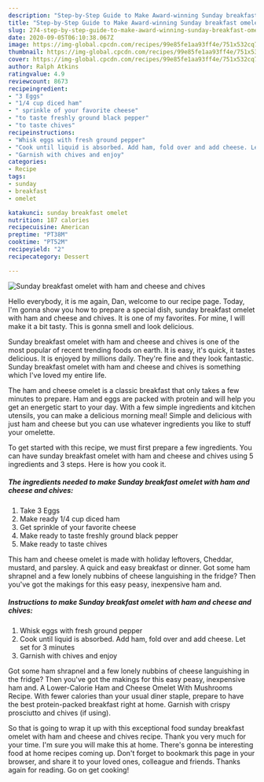 ```yaml
---
description: "Step-by-Step Guide to Make Award-winning Sunday breakfast omelet with ham and cheese and chives"
title: "Step-by-Step Guide to Make Award-winning Sunday breakfast omelet with ham and cheese and chives"
slug: 274-step-by-step-guide-to-make-award-winning-sunday-breakfast-omelet-with-ham-and-cheese-and-chives
date: 2020-09-05T06:10:38.067Z
image: https://img-global.cpcdn.com/recipes/99e85fe1aa93ff4e/751x532cq70/sunday-breakfast-omelet-with-ham-and-cheese-and-chives-recipe-main-photo.jpg
thumbnail: https://img-global.cpcdn.com/recipes/99e85fe1aa93ff4e/751x532cq70/sunday-breakfast-omelet-with-ham-and-cheese-and-chives-recipe-main-photo.jpg
cover: https://img-global.cpcdn.com/recipes/99e85fe1aa93ff4e/751x532cq70/sunday-breakfast-omelet-with-ham-and-cheese-and-chives-recipe-main-photo.jpg
author: Ralph Atkins
ratingvalue: 4.9
reviewcount: 8673
recipeingredient:
- "3 Eggs"
- "1/4 cup diced ham"
- " sprinkle of your favorite cheese"
- "to taste freshly ground black pepper"
- "to taste chives"
recipeinstructions:
- "Whisk eggs with fresh ground pepper"
- "Cook until liquid is absorbed. Add ham, fold over and add cheese. Let set for 3 minutes"
- "Garnish with chives and enjoy"
categories:
- Recipe
tags:
- sunday
- breakfast
- omelet

katakunci: sunday breakfast omelet 
nutrition: 187 calories
recipecuisine: American
preptime: "PT38M"
cooktime: "PT52M"
recipeyield: "2"
recipecategory: Dessert

---
```



![Sunday breakfast omelet with ham and cheese and chives](https://img-global.cpcdn.com/recipes/99e85fe1aa93ff4e/751x532cq70/sunday-breakfast-omelet-with-ham-and-cheese-and-chives-recipe-main-photo.jpg)

Hello everybody, it is me again, Dan, welcome to our recipe page. Today, I'm gonna show you how to prepare a special dish, sunday breakfast omelet with ham and cheese and chives. It is one of my favorites. For mine, I will make it a bit tasty. This is gonna smell and look delicious.

Sunday breakfast omelet with ham and cheese and chives is one of the most popular of recent trending foods on earth. It is easy, it's quick, it tastes delicious. It is enjoyed by millions daily. They're fine and they look fantastic. Sunday breakfast omelet with ham and cheese and chives is something which I've loved my entire life.

The ham and cheese omelet is a classic breakfast that only takes a few minutes to prepare. Ham and eggs are packed with protein and will help you get an energetic start to your day. With a few simple ingredients and kitchen utensils, you can make a delicious morning meal! Simple and delicious with just ham and cheese but you can use whatever ingredients you like to stuff your omelette.


To get started with this recipe, we must first prepare a few ingredients. You can have sunday breakfast omelet with ham and cheese and chives using 5 ingredients and 3 steps. Here is how you cook it.

<!--inarticleads1-->

##### The ingredients needed to make Sunday breakfast omelet with ham and cheese and chives:

1. Take 3 Eggs
1. Make ready 1/4 cup diced ham
1. Get  sprinkle of your favorite cheese
1. Make ready to taste freshly ground black pepper
1. Make ready to taste chives


This ham and cheese omelet is made with holiday leftovers, Cheddar, mustard, and parsley. A quick and easy breakfast or dinner. Got some ham shrapnel and a few lonely nubbins of cheese languishing in the fridge? Then you&#39;ve got the makings for this easy peasy, inexpensive ham and. 

<!--inarticleads2-->

##### Instructions to make Sunday breakfast omelet with ham and cheese and chives:

1. Whisk eggs with fresh ground pepper
1. Cook until liquid is absorbed. Add ham, fold over and add cheese. Let set for 3 minutes
1. Garnish with chives and enjoy


Got some ham shrapnel and a few lonely nubbins of cheese languishing in the fridge? Then you&#39;ve got the makings for this easy peasy, inexpensive ham and. A Lower-Calorie Ham and Cheese Omelet With Mushrooms Recipe. With fewer calories than your usual diner staple, prepare to have the best protein-packed breakfast right at home. Garnish with crispy prosciutto and chives (if using). 

So that is going to wrap it up with this exceptional food sunday breakfast omelet with ham and cheese and chives recipe. Thank you very much for your time. I'm sure you will make this at home. There's gonna be interesting food at home recipes coming up. Don't forget to bookmark this page in your browser, and share it to your loved ones, colleague and friends. Thanks again for reading. Go on get cooking!
